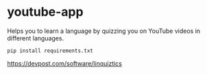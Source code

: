 # youtube-app
Helps you to learn a language by quizzing you on YouTube videos in different languages.

```
pip install requirements.txt
```
https://devpost.com/software/linquiztics

